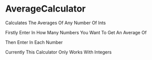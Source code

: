 # AverageCalculator
Calculates The Averages Of Any Number Of Ints

Firstly Enter In How Many Numbers You Want To Get An Average Of

Then Enter In Each Number

Currently This Calculator Only Works With Integers
